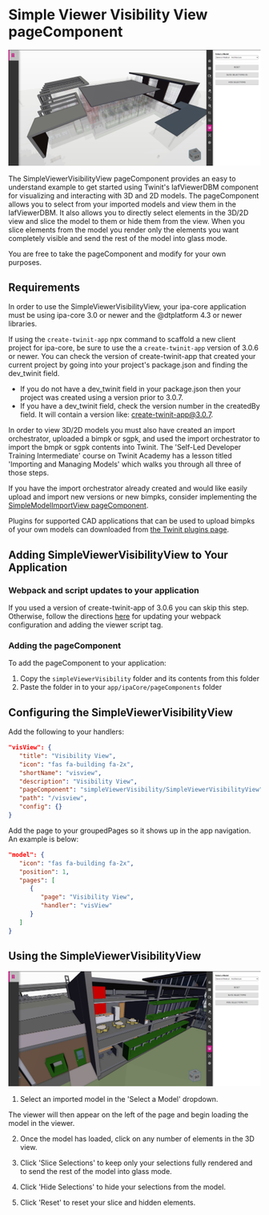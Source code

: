# Simple Viewer Visibility View pageComponent

![SimpleViewerVisibilityView image](./img/pageComponent.jpg)

The SimpleViewerVisibilityView pageComponent provides an easy to understand example to get started  using Twinit's IafViewerDBM component for visualizing and interacting with 3D and 2D models. The pageComponent allows you to select from your imported models and view them in the IafViewerDBM. It also allows you to directly select elements in the 3D/2D view and slice the model to them or hide them from the view. When you slice elements from the model you render only the elements you want completely visible and send the rest of the model into glass mode.

You are free to take the pageComponent and modify for your own purposes.

## Requirements

In order to use the SimpleViewerVisibilityView, your ipa-core application must be using ipa-core 3.0 or newer and the @dtplatform 4.3 or newer libraries.

If using the ```create-twinit-app``` npx command to scaffold a new client project for ipa-core, be sure to use the a ```create-twinit-app``` version of 3.0.6 or newer. You can check the version of create-twinit-app that created your current project by going into your project's package.json and finding the dev_twinit field.

* If you do not have a dev_twinit field in your package.json then your project was created using a version prior to 3.0.7.
* If you have a dev_twinit field, check the version number in the createdBy field. It will contain a version like: create-twinit-app@3.0.7.

In order to view 3D/2D models you must also have created an import orchestrator, uploaded a bimpk or sgpk, and used the import orchestrator to import the bmpk or sgpk contents into Twinit. The 'Self-Led Developer Training Intermediate' course on Twinit Academy has a lesson titled 'Importing and Managing Models' which walks you through all three of those steps.

If you have the import orchestrator already created and would like easily upload and import new versions or new bimpks, consider implementing the [SimpleModelImportView pageComponent](https://github.com/Invicara/digitaltwin-factory/tree/master/pageComponents/modelImport).

Plugins for supported CAD applications that can be used to upload bimpks of your own models can downloaded from [the Twinit plugins page](https://apps.invicara.com/ipaplugins/).

## Adding SimpleViewerVisibilityView to Your Application

### Webpack and script updates to your application

If you used a version of create-twinit-app of 3.0.6 you can skip this step. Otherwise, follow the directions [here](https://twinit.dev/docs/apis/viewer/IafViewerDBM) for updating your webpack configuration and adding the viewer script tag.

### Adding the pageComponent

To add the pageComponent to your application:

1. Copy the ```simpleViewerVisibility``` folder and its contents from this folder
2. Paste the folder in to your ```app/ipaCore/pageComponents``` folder

## Configuring the SimpleViewerVisibilityView

Add the following to your handlers:

```json
"visView": {
   "title": "Visibility View",
   "icon": "fas fa-building fa-2x",
   "shortName": "visview",
   "description": "Visibility View",
   "pageComponent": "simpleViewerVisibility/SimpleViewerVisibilityView",
   "path": "/visview",
   "config": {}
}
```

Add the page to your groupedPages so it shows up in the app navigation. An example is below:

```json
"model": {
   "icon": "fas fa-building fa-2x",
   "position": 1,
   "pages": [
      {
         "page": "Visibility View",
         "handler": "visView"
      }
   ]
}
```

## Using the SimpleViewerVisibilityView

![hidden elements](./img/pageComponent2.jpg)

1. Select an imported model in the 'Select a Model' dropdown.

The viewer will then appear on the left of the page and begin loading the model in the viewer.

2. Once the model has loaded, click on any number of elements in the 3D view.

3. Click 'Slice Selections' to keep only your selections fully rendered and to send the rest of the model into glass mode.

4. Click 'Hide Selections' to hide your selections from the model.

5. Click 'Reset' to reset your slice and hidden elements.
